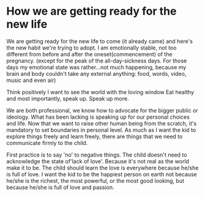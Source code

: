 # How we are getting ready for the new life

We are getting ready for the new life to come (it already came) and here's the new habit we're trying to adopt.
I am emotionally stable, not too different from before and after the oneset(commencement) of the pregnancy.
(except for the peak of the all-day-sickness days. For those days my emotional state was rather...not much happening, because my brain and body couldn't take any external anything: food, words, video, music and even air)

Think positively
I want to see the world with the loving window
Eat healthy
and most importantly, speak up. Speak up more.

We are both professional, we know how to advocate for the bigger public or ideology.
What has been lacking is speaking up for our personal choices and life.
Now that we want to raise other human being from the scratch, it's mandatory to set boundaries in personal level.
As much as I want the kid to explore things freely and learn freely, there are things that we need to communicate firmly to the child. 

First practice is to say 'no' to negative things. The child doesn't need to acknowledge the state of'lack of love'. Because it's not real as the world make it to be. The child should learn the love is everywhere because he/she is full of love. I want the kid to be the happiest person on earth not because he/she is the richest, the most powerful, or the most good looking, but because he/she is full of love and passion.

